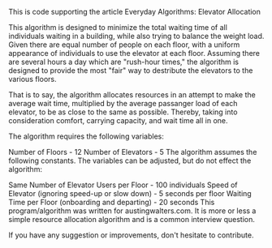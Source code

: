 This is code supporting the article Everyday Algorithms: Elevator Allocation

This algorithm is designed to minimize the total waiting time of all individuals waiting in a building, while also trying to balance the weight load. Given there are equal number of people on each floor, with a uniform appearance of individuals to use the elevator at each floor. Assuming there are several hours a day which are "rush-hour times," the algorithm is designed to provide the most "fair" way to destribute the elevators to the various floors.

That is to say, the algorithm allocates resources in an attempt to make the average wait time, multiplied by the average passanger load of each elevator, to be as close to the same as possible. Thereby, taking into consideration comfort, carrying capacity, and wait time all in one.

The algorithm requires the following variables:

Number of Floors - 12
Number of Elevators - 5
The algorithm assumes the following constants. The variables can be adjusted, but do not effect the algorithm:

Same Number of Elevator Users per Floor - 100 individuals
Speed of Elevator (ignoring speed-up or slow down) - 5 seconds per floor
Waiting Time per Floor (onboarding and departing) - 20 seconds
This program/algorithm was written for austingwalters.com. It is more or less a simple resource allocation algorithm and is a common interview question.

If you have any suggestion or improvements, don't hesitate to contribute.